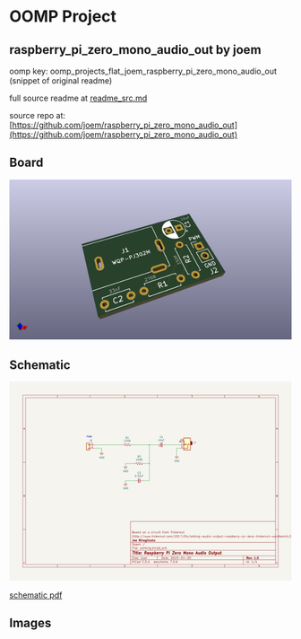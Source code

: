 # OOMP Project  
## raspberry_pi_zero_mono_audio_out  by joem  
  
oomp key: oomp_projects_flat_joem_raspberry_pi_zero_mono_audio_out  
(snippet of original readme)  
  
  
  full source readme at [readme_src.md](readme_src.md)  
  
source repo at: [https://github.com/joem/raspberry_pi_zero_mono_audio_out](https://github.com/joem/raspberry_pi_zero_mono_audio_out)  
## Board  
  
[![working_3d.png](working_3d_600.png)](working_3d.png)  
## Schematic  
  
[![working_schematic.png](working_schematic_600.png)](working_schematic.png)  
  
[schematic pdf](working_schematic.pdf)  
## Images  
